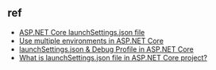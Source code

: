 
## ref
+ [ASP.NET Core launchSettings.json file](https://dotnettutorials.net/lesson/asp-net-core-launchsettings-json-file/)
+ [Use multiple environments in ASP.NET Core](https://learn.microsoft.com/en-us/aspnet/core/fundamentals/environments?view=aspnetcore-7.0#lsj)
+ [launchSettings.json & Debug Profile in ASP.NET Core](https://www.tektutorialshub.com/asp-net-core/launchsettings-json-debug-profile-in-asp-net-core/)
+ [What is launchSettings.json file in ASP.NET Core project?](https://medium.com/knowledge-pills/what-is-launchsettings-json-file-in-asp-net-core-project-1b80268646c4)